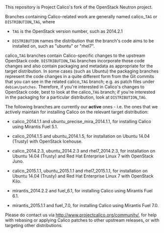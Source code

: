 This repository is Project Calico's fork of the OpenStack Neutron project.

Branches containing Calico-related work are generally named
calico\_`TAG` or `DISTRIBUTION`\_`TAG`, where

- `TAG` is the OpenStack version number, such as 2014.2.1

- `DISTRIBUTION` names the distribution that the branch's code aims to
  be installed on, such as "ubuntu" or "rhel7".

calico\_`TAG` branches contain Calico-specific changes to the upstream
OpenStack code.  `DISTRIBUTION`\_`TAG` branches incorporate those code
changes and also contain packaging and metadata as appropriate for the
target distribution.  In some cases (such as Ubuntu) the packaging
branches represent the code changes in a quite different form from the
Git commits that you can see in the related calico\_`TAG` branch;
e.g. as patch files under `debian/patches`.  Therefore, if you're
interested in Calico's changes to OpenStack code, best to look at the
calico\_`TAG` branch; if you're interested in the packaging for a
particular distribution, look at `DISTRIBUTION`\_`TAG`.

The following branches are currently our **active** ones - i.e. the ones
that we actively maintain for installing Calico on the relevant target
distribution:

- calico\_2014.1.1 and ubuntu\_precise\_mira\_2014.1.1, for installing
  Calico using Mirantis Fuel 5.1.

- calico\_2014.1.5 and ubuntu\_2014.1.5, for installation on Ubuntu
  14.04 (Trusty) with OpenStack Icehouse.

- calico\_2014.2.3, ubuntu\_2014.2.3 and rhel7\_2014.2.3, for installation on
  Ubuntu 14.04 (Trusty) and Red Hat Enterprise Linux 7 with OpenStack Juno.

- calico\_2015.1.1, ubuntu\_2015.1.1 and rhel7\_2015.1.1, for installation on
  Ubuntu 14.04 (Trusty) and Red Hat Enterprise Linux 7 with OpenStack Kilo.

- mirantis\_2014.2.2 and fuel\_6.1, for installing Calico using
  Mirantis Fuel 6.1.

- mirantis\_2015.1.1 and fuel\_7.0, for installing Calico using
  Mirantis Fuel 7.0.

Please do contact us via http://www.projectcalico.org/community/, for
help with rebasing or applying Calico patches to other upstream
releases, or with targeting other distributions.
